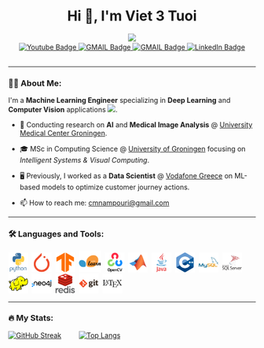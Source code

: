 # <div align="center"> Hi 👋, I'm Viet 3 Tuoi<div>

<base target="_blank">

<div id="header" align="center">
  <img src="https://media.giphy.com/media/v1.Y2lkPTc5MGI3NjExaXY1NHgyN3VzMmozb29uN3J1YnhucXdobWhsamlzNHAyNGVnZWkzaiZlcD12MV9pbnRlcm5hbF9naWZfYnlfaWQmY3Q9Zw/SWoSkN6DxTszqIKEqv/giphy.gif" width="350"/>
</div>

<div align="center">
<div id="badges">
  <a href="https://chryssanab.github.io/" target="_blank">
    <img src="https://img.shields.io/badge/website-yellow?style=for-the-badge&logoColor=white" alt="Youtube Badge"/>
  </a> 
  <a href="mailto:cmnampouri@gmail.com">
    <img src="https://img.shields.io/badge/gmail-E58803?style=for-the-badge&logo=gmail&logoColor=white" alt="GMAIL Badge"/>
    <img src="https://img.shields.io/badge/gmail-red?style=for-the-badge&logo=gmail&logoColor=white" alt="GMAIL Badge"/>
  </a>
  <a href="https://www.linkedin.com/in/chryssa-m-nampouri-b7bb0b12b/" target="_blank">
    <img src="https://img.shields.io/badge/LinkedIn-blue?style=for-the-badge&logo=linkedin&logoColor=white" alt="LinkedIn Badge"/>
  </a>
</div>
  <img src="https://komarev.com/ghpvc/?username=your-github-username&style=flat-square&color=AE83EB" alt=""/>
  <img src="https://komarev.com/ghpvc/?username=your-github-username&style=flat-square&color=blueviolet" alt=""/>

</div>

<!-- <a href="your-youtube-URL" target="_blank">
    <img src="https://img.shields.io/badge/website-D62995?style=for-the-badge&logoColor=white" alt="Youtube Badge"/>
  </a> -->
<!-- -->
---

### :woman_technologist: About Me:

I'm a <b>Machine Learning Engineer</b> specializing in <b>Deep Learning</b> and <b>Computer Vision</b> applications <img src="https://media.giphy.com/media/WUlplcMpOCEmTGBtBW/giphy.gif" width="30">.

- 🔭 Conducting research on <b>AI</b> and <b>Medical Image Analysis</b> @ [University Medical Center Groningen](https://umcgresearch.org/).

- 🎓 MSc in Computing Science @ [University of Groningen](https://www.rug.nl/?lang=en) focusing on <em>Intelligent Systems & Visual Computing</em>.

- :desktop_computer: Previously, I worked as a <b>Data Scientist</b> @ [Vodafone Greece](https://www.vodafone.gr/) on ML-based models to optimize customer journey actions.

- 📫 How to reach me: [cmnampouri@gmail.com](mailto:cmnampouri@gmail.com)

---

### :hammer_and_wrench: Languages and Tools:

<div>
  <img src="https://github.com/devicons/devicon/blob/master/icons/python/python-original-wordmark.svg" title="Python" alt="Python" width="40" height="40"/>&nbsp;
  <img src="https://github.com/devicons/devicon/blob/master/icons/pytorch/pytorch-original.svg" title="PyTorch" alt="PyTorch " width="40" height="40"/>&nbsp;
  <img src="https://github.com/devicons/devicon/blob/master/icons/tensorflow/tensorflow-original.svg"  title="TensorFlow" alt="TensorFlow" width="40" height="40"/>&nbsp;
  <img src="https://github.com/devicons/devicon/blob/master/icons/scikitlearn/scikitlearn-original.svg" title="scikit-learn" alt="scikit-learn" width="45" height="45"/>&nbsp;
  <img src="https://github.com/devicons/devicon/blob/master/icons/opencv/opencv-original-wordmark.svg" title="OpenCV" alt="OpenCV" width="40" height="40"/>&nbsp;
  <img src="https://github.com/devicons/devicon/blob/master/icons/matlab/matlab-original.svg" title="MATLAB" alt="MATLAB" width="40" height="40"/>&nbsp;
  <img src="https://github.com/devicons/devicon/blob/master/icons/java/java-original-wordmark.svg" title="Java" alt="Java" width="40" height="40"/>&nbsp;
  <img src="https://github.com/devicons/devicon/blob/master/icons/cplusplus/cplusplus-original.svg" title="C++" alt="C++" width="40" height="40"/>&nbsp;
  <img src="https://github.com/devicons/devicon/blob/master/icons/mysql/mysql-original-wordmark.svg" title="MySQL"  alt="MySQL" width="40" height="40"/>&nbsp;
  <img src="https://github.com/devicons/devicon/blob/master/icons/microsoftsqlserver/microsoftsqlserver-original-wordmark.svg" title="Microsoft SQL Server" alt="Microsoft SQL Server" width="40" height="40"/>&nbsp;
  <img src="https://github.com/devicons/devicon/blob/master/icons/hadoop/hadoop-original.svg" title="Hadoop" alt="Hadoop" width="40" height="40"/>&nbsp;
  <img src="https://github.com/devicons/devicon/blob/master/icons/neo4j/neo4j-original-wordmark.svg" title="Neo4j" alt="Neo4j" width="40" height="40"/>&nbsp;
  <img src="https://github.com/devicons/devicon/blob/master/icons/redis/redis-original-wordmark.svg" title="Redis" alt="Redis" width="40" height="40"/>&nbsp;
  <img src="https://github.com/devicons/devicon/blob/master/icons/git/git-original-wordmark.svg" title="Git" alt="Git" width="40" height="40"/>&nbsp;
  <img src="https://github.com/devicons/devicon/blob/master/icons/latex/latex-original.svg" title="LaTeX"  alt="LaTeX" width="40" height="40"/>&nbsp;

</div>

---

### :fire: My Stats:

[![GitHub Streak](http://github-readme-streak-stats.herokuapp.com?user=ChryssaNab&theme=rose)](https://git.io/streak-stats) &nbsp; &nbsp; &nbsp;  &nbsp; 
[![Top Langs](https://github-readme-stats.vercel.app/api/top-langs/?username=ChryssaNab&layout=compact&theme=rose)](https://github.com/anuraghazra/github-readme-stats)


<!--
<div align="center"> I'm a Machine Learning Engineer specializing in deep learning and computer vision applications. I recently completed my MSc in Computing Science at the University of Groningen, focusing on <em>Intelligent Systems & Visual Computing</em>. My thesis delved into contrastive self-supervised learning for medical image analysis using deep neural networks. I was previously working as a Data Scientist at Vodafone Greece, focusing on ML models to optimize customer journey actions.</div> <br> -->


<!--
**ChryssaNab/ChryssaNab** is a ✨ _special_ ✨ repository because its `README.md` (this file) appears on your GitHub profile.
Here are some ideas to get you started:
- 🔭 I’m currently working on ...
- 🌱 I’m currently learning ...
- 👯 I’m looking to collaborate on ...
- 🤔 I’m looking for help with ...
- 💬 Ask me about ...
- 📫 How to reach me: ...
- 😄 Pronouns: ...
- ⚡ Fun fact: ...
-->

<!--
Useful links;
- https://www.sitepoint.com/github-profile-readme/
- https://github.com/devicons/devicon/tree/master/icons
- https://github.com/antonkomarev/github-profile-views-counter
- https://www.webfx.com/tools/emoji-cheat-sheet/
- https://giphy.com/gifs/Pluralsight-computer-technology-coding-L1R1tvI9svkIWwpVYr
- https://github.com/DenverCoder1/github-readme-streak-stats
-->

